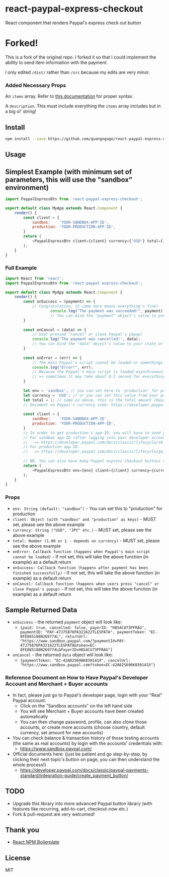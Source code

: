 # react-paypal-express-checkout
React component that renders Paypal's express check out button

# Forked!
This is a fork of the original repo. I forked it so that I could implement the ability to send item information with the payment.

I only edited `/dist/` rather than `/src` because my edits are very minor.

### Added Necessary Props
An `items` array. Refer to [this documentation](https://developer.paypal.com/docs/api/payments/#payment_create_request) for proper syntax.

A `description`. This must include everything the `items` array includes but in a big ol' string!

## Install

```bash
npm install --save https://github.com/quangogage/react-paypal-express-checkout/blob/master/README.md
```

## Usage

## Simplest Example (with minimum set of parameters, this will use the "sandbox" environment)

```javascript
import PaypalExpressBtn from 'react-paypal-express-checkout';

export default class MyApp extends React.Component {
	render() {
		const client = {
			sandbox:    'YOUR-SANDBOX-APP-ID',
			production: 'YOUR-PRODUCTION-APP-ID',
		}	
        return (
            <PaypalExpressBtn client={client} currency={'USD'} total={1.00} />
        );
    }
}    
```

### Full Example

```javascript
import React from 'react';
import PaypalExpressBtn from 'react-paypal-express-checkout';

export default class MyApp extends React.Component {
    render() {		
		const onSuccess = (payment) => {
			// Congratulation, it came here means everything's fine!
            		console.log("The payment was succeeded!", payment);
            		// You can bind the "payment" object's value to your state or props or whatever here, please see below for sample returned data
		}		
		
		const onCancel = (data) => {
			// User pressed "cancel" or close Paypal's popup!
			console.log('The payment was cancelled!', data);
			// You can bind the "data" object's value to your state or props or whatever here, please see below for sample returned data
		}	
		
		const onError = (err) => {
			// The main Paypal's script cannot be loaded or somethings block the loading of that script!
			console.log("Error!", err);
			// Because the Paypal's main script is loaded asynchronously from "https://www.paypalobjects.com/api/checkout.js"
			// => sometimes it may take about 0.5 second for everything to get set, or for the button to appear			
		}			
			
		let env = 'sandbox'; // you can set here to 'production' for production
		let currency = 'USD'; // or you can set this value from your props or state  
		let total = 1; // same as above, this is the total amount (based on currency) to be paid by using Paypal express checkout
		// Document on Paypal's currency code: https://developer.paypal.com/docs/classic/api/currency_codes/
		
		const client = {
			sandbox:    'YOUR-SANDBOX-APP-ID',
			production: 'YOUR-PRODUCTION-APP-ID',
		}
		// In order to get production's app-ID, you will have to send your app to Paypal for approval first
		// For sandbox app-ID (after logging into your developer account, please locate the "REST API apps" section, click "Create App"): 
		//   => https://developer.paypal.com/docs/classic/lifecycle/sb_credentials/
		// For production app-ID:
		//   => https://developer.paypal.com/docs/classic/lifecycle/goingLive/		
		
		// NB. You can also have many Paypal express checkout buttons on page, just pass in the correct amount and they will work!		  
        return (
            <PaypalExpressBtn env={env} client={client} currency={currency} total={total} onError={onError} onSuccess={onSuccess} onCancel={onCancel} />
        );
    }
}
```

### Props

- `env: String (default: "sandbox")` - You can set this to "production" for production
- `client: Object (with "sandbox" and "production" as keys)` - MUST set, please see the above example
- `currency: String ("USD", "JPY" etc.)` - MUST set, please see the above example
- `total: Number (1.00 or 1 - depends on currency)` - MUST set, please see the above example
- `onError: Callback function (happens when Paypal's main script cannot be loaded)` - If not set, this will take the above function (in example) as a default return
- `onSuccess: Callback function (happens after payment has been finished successfully)` - If not set, this will take the above function (in example) as a default return
- `onCancel: Callback function (happens when users press "cancel" or close Paypal's popup)` - If not set, this will take the above function (in example) as a default return

## Sample Returned Data

- `onSuccess` - the returned `payment` object will look like: 
	+ `{paid: true, cancelled: false, payerID: "H8S4CU73PFRAG", paymentID: "PAY-47J75876PA321622TLESPATA", paymentToken: "EC-8FE085188N269774L", returnUrl: "https://www.sandbox.paypal.com/?paymentId=PAY-47J75876PA321622TLESPATA&token=EC-8FE085188N269774L&PayerID=H8S4CU73PFRAG"}`
- `onCancel` - the returned `data` object will look like: 
	+ `{paymentToken: "EC-42A825696K839141X", cancelUrl: "https://www.sandbox.paypal.com?token=EC-42A825696K839141X"}`

### Reference Document on How to Have Paypal's Developer Account and Merchant + Buyer accounts

- In fact, please just go to Paypal's developer page, login with your "Real" Paypal account: 
	+ Click on the "Sandbox accounts" on the left hand side
	+ You will see Merchant + Buyer accounts have been created automatically
	+ You can then change password, profile, can also clone those accounts, or create more accounts (choose country, default currency, set amount for new accounts)
- You can check balance & transaction history of those testing accounts (the same as real accounts)	by login with the accounts' credentials with:
	+ https://www.sandbox.paypal.com/
- Official documents here: (just be patient and go step-by-step, by clicking their next topic's button on page, you can then understand the whole process!)
	+ https://developer.paypal.com/docs/classic/paypal-payments-standard/integration-guide/create_payment_button/

## TODO

- Upgrade this library into more advanced Paypal button library (with features like recurring, add-to-cart, checkout-now etc.)
- Fork & pull-request are very welcomed!

## Thank you

- [React NPM Boilerplate](https://github.com/juliancwirko/react-npm-boilerplate)

## License

MIT
